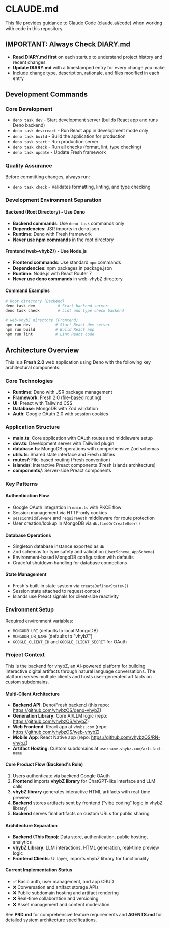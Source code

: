 # CLAUDE.md

This file provides guidance to Claude Code (claude.ai/code) when working with code in this repository.

## IMPORTANT: Always Check DIARY.md
- **Read DIARY.md first** on each startup to understand project history and recent changes
- **Update DIARY.md** with a timestamped entry for every change you make
- Include change type, description, rationale, and files modified in each entry

## Development Commands

### Core Development
- `deno task dev` - Start development server (builds React app and runs Deno backend)
- `deno task dev:react` - Run React app in development mode only
- `deno task build` - Build the application for production
- `deno task start` - Run production server
- `deno task check` - Run all checks (format, lint, type checking)
- `deno task update` - Update Fresh framework

### Quality Assurance
Before committing changes, always run:
- `deno task check` - Validates formatting, linting, and type checking

### Development Environment Separation

#### Backend (Root Directory) - Use Deno
- **Backend commands**: Use `deno task` commands only
- **Dependencies**: JSR imports in deno.json
- **Runtime**: Deno with Fresh framework
- **Never use npm commands** in the root directory

#### Frontend (web-vhybZ/) - Use Node.js
- **Frontend commands**: Use standard `npm` commands  
- **Dependencies**: npm packages in package.json
- **Runtime**: Node.js with React Router 7
- **Never use deno commands** in web-vhybZ directory

#### Command Examples
```bash
# Root directory (Backend)
deno task dev          # Start backend server
deno task check        # Lint and type check backend

# web-vhybZ directory (Frontend) 
npm run dev           # Start React dev server
npm run build         # Build React app
npm run lint          # Lint React code
```

## Architecture Overview

This is a **Fresh 2.0** web application using Deno with the following key architectural components:

### Core Technologies
- **Runtime**: Deno with JSR package management
- **Framework**: Fresh 2.0 (file-based routing)
- **UI**: Preact with Tailwind CSS
- **Database**: MongoDB with Zod validation
- **Auth**: Google OAuth 2.0 with session cookies

### Application Structure
- **main.ts**: Core application with OAuth routes and middleware setup
- **dev.ts**: Development server with Tailwind plugin
- **database.ts**: MongoDB operations with comprehensive Zod schemas
- **utils.ts**: Shared state interface and Fresh utilities
- **routes/**: File-based routing (Fresh convention)
- **islands/**: Interactive Preact components (Fresh islands architecture)
- **components/**: Server-side Preact components

### Key Patterns

#### Authentication Flow
- Google OAuth integration in `main.ts` with PKCE flow
- Session management via HTTP-only cookies
- `sessionMiddleware` and `requireAuth` middleware for route protection
- User creation/lookup in MongoDB via `db.findOrCreateUser()`

#### Database Operations
- Singleton database instance exported as `db`
- Zod schemas for type safety and validation (`UserSchema`, `AppSchema`)
- Environment-based MongoDB configuration with defaults
- Graceful shutdown handling for database connections

#### State Management
- Fresh's built-in state system via `createDefine<State>()`
- Session state attached to request context
- Islands use Preact signals for client-side reactivity

### Environment Setup
Required environment variables:
- `MONGODB_URI` (defaults to local MongoDB)
- `MONGODB_DB_NAME` (defaults to "vhybZ")
- `GOOGLE_CLIENT_ID` and `GOOGLE_CLIENT_SECRET` for OAuth

### Project Context
This is the backend for vhybZ, an AI-powered platform for building interactive digital artifacts through natural language conversations. The platform serves multiple clients and hosts user-generated artifacts on custom subdomains.

#### Multi-Client Architecture
- **Backend API**: Deno/Fresh backend (this repo: https://github.com/vhybzOS/deno-vhybZ)
- **Generation Library**: Core AI/LLM logic (repo: https://github.com/vhybzOS/vhybZ)
- **Web Frontend**: React app at `vhybz.com` (repo: https://github.com/vhybzOS/web-vhybZ)
- **Mobile App**: React Native app (repo: https://github.com/vhybzOS/RN-vhybZ)
- **Artifact Hosting**: Custom subdomains at `username.vhybz.com/artifact-name`

#### Core Product Flow (Backend's Role)
1. Users authenticate via backend Google OAuth
2. **Frontend** imports **vhybZ library** for ChatGPT-like interface and LLM calls
3. **vhybZ library** generates interactive HTML artifacts with real-time preview
4. **Backend** stores artifacts sent by frontend ("vibe coding" logic in vhybZ library)
5. **Backend** serves final artifacts on custom URLs for public sharing

#### Architecture Separation
- **Backend (This Repo)**: Data store, authentication, public hosting, analytics
- **vhybZ Library**: LLM interactions, HTML generation, real-time preview logic
- **Frontend Clients**: UI layer, imports vhybZ library for functionality

#### Current Implementation Status
- ✅ Basic auth, user management, and app CRUD
- ❌ Conversation and artifact storage APIs  
- ❌ Public subdomain hosting and artifact rendering
- ❌ Real-time collaboration and versioning
- ❌ Asset management and content moderation

See **PRD.md** for comprehensive feature requirements and **AGENTS.md** for detailed system architecture specifications.